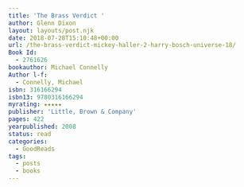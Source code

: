 ```yaml
---
title: 'The Brass Verdict '
author: Glenn Dixon
layout: layouts/post.njk
date: 2018-07-28T15:10:48+00:00
url: /the-brass-verdict-mickey-haller-2-harry-bosch-universe-18/
Book Id:
  - 2761626
bookauthor: Michael Connelly
Author l-f:
  - Connelly, Michael
isbn: 316166294
isbn13: 9780316166294
myrating: ★★★★★
publisher: 'Little, Brown & Company'
pages: 422
yearpublished: 2008
status: read
categories:
  - GoodReads
tags:
  - posts
  - books
---
```

